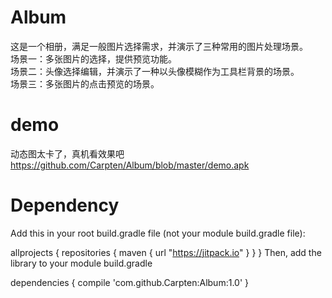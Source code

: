 # Album
这是一个相册，满足一般图片选择需求，并演示了三种常用的图片处理场景。
<br>场景一：多张图片的选择，提供预览功能。
<br>场景二：头像选择编辑，并演示了一种以头像模糊作为工具栏背景的场景。
<br>场景三：多张图片的点击预览的场景。

# demo
动态图太卡了，真机看效果吧 https://github.com/Carpten/Album/blob/master/demo.apk

# Dependency

Add this in your root build.gradle file (not your module build.gradle file):

allprojects {
	repositories {
        maven { url "https://jitpack.io" }
    }
}
Then, add the library to your module build.gradle

dependencies {
    compile 'com.github.Carpten:Album:1.0'
}
